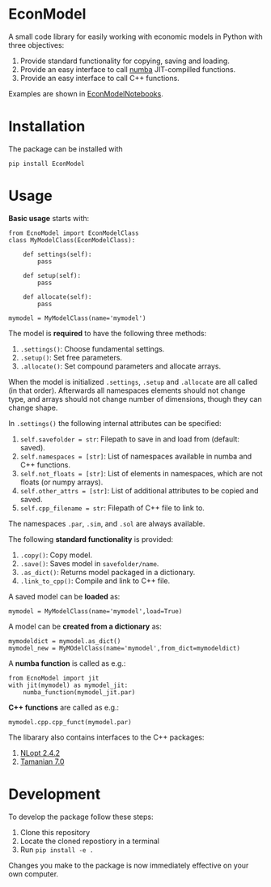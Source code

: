 # EconModel

A small code library for easily working with economic models in Python with three objectives:

1. Provide standard functionality for copying, saving and loading.
1. Provide an easy interface to call [numba](http://numba.pydata.org/) JIT-compilled functions.
1. Provide an easy interface to call C++ functions.

Examples are shown in [EconModelNotebooks](https://github.com/NumEconCopenhagen/EconModelNotebooks).

# Installation

The package can be installed with

```
pip install EconModel
```

# Usage

**Basic usage** starts with:

```
from EcnoModel import EconModelClass
class MyModelClass(EconModelClass):
    
    def settings(self):
        pass

    def setup(self):
        pass

    def allocate(self):
        pass        

mymodel = MyModelClass(name='mymodel')
```

The model is **required** to have the following three methods:

1. `.settings()`: Choose fundamental settings.
1. `.setup()`: Set free parameters.
1. `.allocate()`: Set compound parameters and allocate arrays.

When the model is initialized `.settings`, `.setup` and `.allocate` are all called (in that order). Afterwards all namespaces elements should not change type, and arrays should not change number of dimensions, though they can change shape.

In `.settings()` the following internal attributes can be specified:

1. `self.savefolder = str`: Filepath to save in and load from (default: saved).
1. `self.namespaces = [str]`: List of namespaces available in numba and C++ functions.
1. `self.not_floats = [str]`: List of elements in namespaces, which are not floats (or numpy arrays).
1. `self.other_attrs = [str]`: List of additional attributes to be copied and saved.
1. `self.cpp_filename = str`: Filepath of C++ file to link to.

 The namespaces `.par`, `.sim`, and `.sol` are always available.

 The following **standard functionality** is provided:

1. `.copy()`: Copy model.
1. `.save()`: Saves model in `savefolder/name`.
1. `.as_dict()`: Returns model packaged in a dictionary.
1. `.link_to_cpp()`: Compile and link to C++ file.

A saved model can be **loaded** as:

```
mymodel = MyModelClass(name='mymodel',load=True)
```

A model can be **created from a dictionary** as:

```
mymodeldict = mymodel.as_dict()
mymodel_new = MyMOdelClass(name='mymodel',from_dict=mymodeldict)
```

A **numba function** is called as e.g.:

```
from EcnoModel import jit
with jit(mymodel) as mymodel_jit:
    numba_function(mymodel_jit.par)
```

**C++ functions** are called as e.g.:

```
mymodel.cpp.cpp_funct(mymodel.par)
```

The libarary also contains interfaces to the C++ packages:

1. [NLopt 2.4.2](https://nlopt.readthedocs.io/en/latest/)
1. [Tamanian 7.0](https://github.com/ORNL/TASMANIAN/)

# Development

To develop the package follow these steps:

1. Clone this repository
2. Locate the cloned repostiory in a terminal
4. Run `pip install -e .`

Changes you make to the package is now immediately effective on your own computer. 